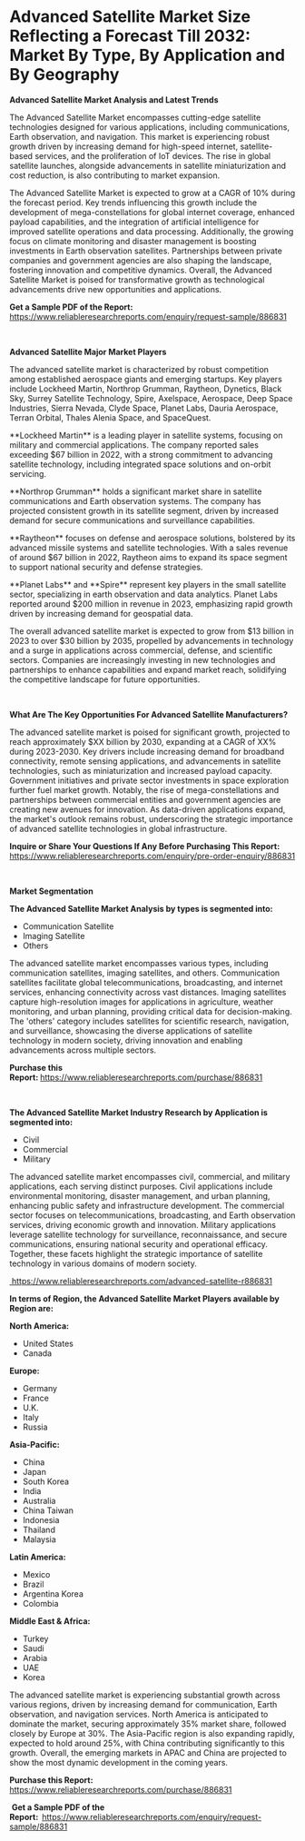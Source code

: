 <p><h1>Advanced Satellite Market Size Reflecting a Forecast Till 2032: Market By Type, By Application and By Geography</h1></p><p><strong>Advanced Satellite Market Analysis and Latest Trends</strong></p>
<p><p>The Advanced Satellite Market encompasses cutting-edge satellite technologies designed for various applications, including communications, Earth observation, and navigation. This market is experiencing robust growth driven by increasing demand for high-speed internet, satellite-based services, and the proliferation of IoT devices. The rise in global satellite launches, alongside advancements in satellite miniaturization and cost reduction, is also contributing to market expansion.</p><p>The Advanced Satellite Market is expected to grow at a CAGR of 10% during the forecast period. Key trends influencing this growth include the development of mega-constellations for global internet coverage, enhanced payload capabilities, and the integration of artificial intelligence for improved satellite operations and data processing. Additionally, the growing focus on climate monitoring and disaster management is boosting investments in Earth observation satellites. Partnerships between private companies and government agencies are also shaping the landscape, fostering innovation and competitive dynamics. Overall, the Advanced Satellite Market is poised for transformative growth as technological advancements drive new opportunities and applications.</p></p>
<p><strong>Get a Sample PDF of the Report:&nbsp;</strong> <a href="https://www.reliableresearchreports.com/enquiry/request-sample/886831?utm_campaign=3673&utm_medium=2&utm_source=Github&utm_content=ia&utm_term=16042025&utm_id=advanced-satellite">https://www.reliableresearchreports.com/enquiry/request-sample/886831</a></p>
<p>&nbsp;</p>
<p><strong>Advanced Satellite Major Market Players</strong></p>
<p><p>The advanced satellite market is characterized by robust competition among established aerospace giants and emerging startups. Key players include Lockheed Martin, Northrop Grumman, Raytheon, Dynetics, Black Sky, Surrey Satellite Technology, Spire, Axelspace, Aerospace, Deep Space Industries, Sierra Nevada, Clyde Space, Planet Labs, Dauria Aerospace, Terran Orbital, Thales Alenia Space, and SpaceQuest.</p><p>**Lockheed Martin** is a leading player in satellite systems, focusing on military and commercial applications. The company reported sales exceeding $67 billion in 2022, with a strong commitment to advancing satellite technology, including integrated space solutions and on-orbit servicing.</p><p>**Northrop Grumman** holds a significant market share in satellite communications and Earth observation systems. The company has projected consistent growth in its satellite segment, driven by increased demand for secure communications and surveillance capabilities.</p><p>**Raytheon** focuses on defense and aerospace solutions, bolstered by its advanced missile systems and satellite technologies. With a sales revenue of around $67 billion in 2022, Raytheon aims to expand its space segment to support national security and defense strategies.</p><p>**Planet Labs** and **Spire** represent key players in the small satellite sector, specializing in earth observation and data analytics. Planet Labs reported around $200 million in revenue in 2023, emphasizing rapid growth driven by increasing demand for geospatial data.</p><p>The overall advanced satellite market is expected to grow from $13 billion in 2023 to over $30 billion by 2035, propelled by advancements in technology and a surge in applications across commercial, defense, and scientific sectors. Companies are increasingly investing in new technologies and partnerships to enhance capabilities and expand market reach, solidifying the competitive landscape for future opportunities.</p></p>
<p>&nbsp;</p>
<p><strong>What Are The Key Opportunities For Advanced Satellite Manufacturers?</strong></p>
<p><p>The advanced satellite market is poised for significant growth, projected to reach approximately $XX billion by 2030, expanding at a CAGR of XX% during 2023-2030. Key drivers include increasing demand for broadband connectivity, remote sensing applications, and advancements in satellite technologies, such as miniaturization and increased payload capacity. Government initiatives and private sector investments in space exploration further fuel market growth. Notably, the rise of mega-constellations and partnerships between commercial entities and government agencies are creating new avenues for innovation. As data-driven applications expand, the market's outlook remains robust, underscoring the strategic importance of advanced satellite technologies in global infrastructure.</p></p>
<p><strong>Inquire or Share Your Questions If Any Before Purchasing This Report:</strong> <a href="https://www.reliableresearchreports.com/enquiry/pre-order-enquiry/886831?utm_campaign=3673&utm_medium=2&utm_source=Github&utm_content=ia&utm_term=16042025&utm_id=advanced-satellite">https://www.reliableresearchreports.com/enquiry/pre-order-enquiry/886831</a></p>
<p>&nbsp;</p>
<p><strong>Market Segmentation</strong></p>
<p><strong>The Advanced Satellite Market Analysis by types is segmented into:</strong></p>
<p><ul><li>Communication Satellite</li><li>Imaging Satellite</li><li>Others</li></ul></p>
<p><p>The advanced satellite market encompasses various types, including communication satellites, imaging satellites, and others. Communication satellites facilitate global telecommunications, broadcasting, and internet services, enhancing connectivity across vast distances. Imaging satellites capture high-resolution images for applications in agriculture, weather monitoring, and urban planning, providing critical data for decision-making. The 'others' category includes satellites for scientific research, navigation, and surveillance, showcasing the diverse applications of satellite technology in modern society, driving innovation and enabling advancements across multiple sectors.</p></p>
<p><strong>Purchase this Report:&nbsp;</strong><a href="https://www.reliableresearchreports.com/purchase/886831?utm_campaign=3673&utm_medium=2&utm_source=Github&utm_content=ia&utm_term=16042025&utm_id=advanced-satellite">https://www.reliableresearchreports.com/purchase/886831</a></p>
<p>&nbsp;</p>
<p><strong>The Advanced Satellite Market Industry Research by Application is segmented into:</strong></p>
<p><ul><li>Civil</li><li>Commercial</li><li>Military</li></ul></p>
<p><p>The advanced satellite market encompasses civil, commercial, and military applications, each serving distinct purposes. Civil applications include environmental monitoring, disaster management, and urban planning, enhancing public safety and infrastructure development. The commercial sector focuses on telecommunications, broadcasting, and Earth observation services, driving economic growth and innovation. Military applications leverage satellite technology for surveillance, reconnaissance, and secure communications, ensuring national security and operational efficacy. Together, these facets highlight the strategic importance of satellite technology in various domains of modern society.</p></p>
<p><a href="https://www.reliableresearchreports.com/advanced-satellite-r886831?utm_campaign=3673&utm_medium=2&utm_source=Github&utm_content=ia&utm_term=16042025&utm_id=advanced-satellite">&nbsp;https://www.reliableresearchreports.com/advanced-satellite-r886831</a></p>
<p><strong>In terms of Region, the Advanced Satellite Market Players available by Region are:</strong></p>
<p>
    <p> <strong> North America: </strong>
        <ul>
            <li>United States</li>
            <li>Canada</li>
        </ul>
        </p> 
    <p> <strong> Europe: </strong>
        <ul>
            <li>Germany</li>
            <li>France</li>
            <li>U.K.</li>
            <li>Italy</li>
            <li>Russia</li>
        </ul>
        </p> 
    <p> <strong> Asia-Pacific: </strong>
        <ul>
            <li>China</li>
            <li>Japan</li>
            <li>South Korea</li>
            <li>India</li>
            <li>Australia</li>
            <li>China Taiwan</li>
            <li>Indonesia</li>
            <li>Thailand</li>
            <li>Malaysia</li>
        </ul>
        </p> 
    <p> <strong> Latin America: </strong>
        <ul>
            <li>Mexico</li>
            <li>Brazil</li>
            <li>Argentina Korea</li>
            <li>Colombia</li>
        </ul>
        </p> 
    <p> <strong> Middle East & Africa: </strong>
        <ul>
            <li>Turkey</li>
            <li>Saudi</li>
            <li>Arabia</li>
            <li>UAE</li>
            <li>Korea</li>
        </ul>
    </p>
    </p>
<p><p>The advanced satellite market is experiencing substantial growth across various regions, driven by increasing demand for communication, Earth observation, and navigation services. North America is anticipated to dominate the market, securing approximately 35% market share, followed closely by Europe at 30%. The Asia-Pacific region is also expanding rapidly, expected to hold around 25%, with China contributing significantly to this growth. Overall, the emerging markets in APAC and China are projected to show the most dynamic development in the coming years.</p></p>
<p><strong>Purchase this Report: </strong><a href="https://www.reliableresearchreports.com/purchase/886831?utm_campaign=3673&utm_medium=2&utm_source=Github&utm_content=ia&utm_term=16042025&utm_id=advanced-satellite">https://www.reliableresearchreports.com/purchase/886831</a></p>
<p>&nbsp;<strong>Get a Sample PDF of the Report:&nbsp;&nbsp;</strong><a href="https://www.reliableresearchreports.com/enquiry/request-sample/886831?utm_campaign=3673&utm_medium=2&utm_source=Github&utm_content=ia&utm_term=16042025&utm_id=advanced-satellite">https://www.reliableresearchreports.com/enquiry/request-sample/886831</a></p>
<p><strong></strong></p>
<p><p></p><p></p><p></p></p>